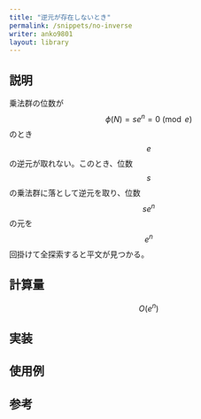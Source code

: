 ```yaml
---
title: "逆元が存在しないとき"
permalink: /snippets/no-inverse
writer: anko9801
layout: library
---
```


## 説明

乗法群の位数が $$\phi(N) = se^n = 0 \pmod e$$ のとき $$e$$ の逆元が取れない。このとき、位数 $$s$$ の乗法群に落として逆元を取り、位数 $$se^n$$ の元を $$e^n$$ 回掛けて全探索すると平文が見つかる。

## 計算量

$$O(e^n)$$

## 実装


## 使用例


## 参考


